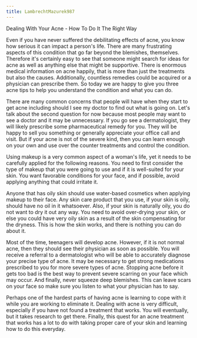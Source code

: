 ```yaml
---
title: LambrechtMazurek987
---
```


Dealing With Your Acne - How To Do It The Right Way

Even if you have never suffered the debilitating effects of acne, you know how serious it can impact a person's life. There are many frustrating aspects of this condition that go far beyond the blemishes, themselves. Therefore it's certainly easy to see that someone might search for ideas for acne as well as anything else that might be supportive. There is enormous medical information on acne happily, that is more than just the treatments but also the causes. Additionally, countless remedies could be acquired or a physician can prescribe them. So today we are happy to give you three acne tips to help you understand the condition and what you can do.

There are many common concerns that people will have when they start to get acne including should I see my doctor to find out what is going on. Let's talk about the second question for now because most people may want to see a doctor and it may be unnecessary. If you go see a dermatologist, they will likely prescribe some pharmaceutical remedy for you. They will be happy to sell you something or generally appreciate your office call and visit. But if your acne is not of the severe kind, then you can learn enough on your own and use over the counter treatments and control the condition.

Using makeup is a very common aspect of a woman's life, yet it needs to be carefully applied for the following reasons. You need to first consider the type of makeup that you were going to use and if it is well-suited for your skin. You want favorable conditions for your face, and if possible, avoid applying anything that could irritate it.

Anyone that has oily skin should use water-based cosmetics when applying makeup to their face. Any skin care product that you use, if your skin is oily, should have no oil in it whatsoever. Also, if your skin is naturally oily, you do not want to dry it out any way. You need to avoid over-drying your skin, or else you could have very oily skin as a result of the skin compensating for the dryness. This is how the skin works, and there is nothing you can do about it.

Most of the time, teenagers will develop acne. However, if it is not normal acne, then they should see their physician as soon as possible. You will receive a referral to a dermatologist who will be able to accurately diagnose your precise type of acne. It may be necessary to get strong medications prescribed to you for more severe types of acne. Stopping acne before it gets too bad is the best way to prevent severe scarring on your face which may occur. And finally, never squeeze deep blemishes. This can leave scars on your face so make sure you listen to what your physician has to say.

Perhaps one of the hardest parts of having acne is learning to cope with it while you are working to eliminate it. Dealing with acne is very difficult, especially if you have not found a treatment that works. You will eventually, but it takes research to get there. Finally, this quest for an acne treatment that works has a lot to do with taking proper care of your skin and learning how to do this everyday.
